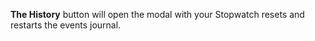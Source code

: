 __The History__ button will open the modal with your Stopwatch resets and restarts the events journal.